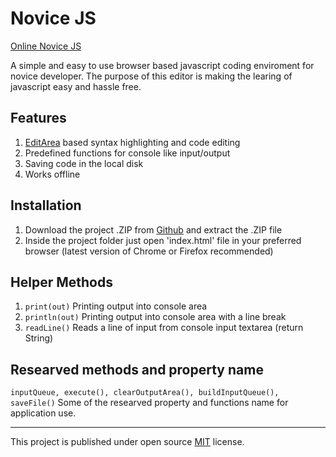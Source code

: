 # Novice JS
[Online Novice JS](https://novicejavascript.github.io)

A simple and easy to use browser based javascript coding enviroment for novice developer. The purpose of this editor is making the learing of javascript easy and hassle free. 

## Features

1. [EditArea](https://www.cdolivet.com/editarea/) based syntax highlighting and code editing
2. Predefined functions for console like input/output
3. Saving code in the local disk
4. Works offline

## Installation

1. Download the project .ZIP from [Github](https://github.com/ovichowdhury/novice-JS) and extract the .ZIP file
2. Inside the project folder just open 'index.html' file in your preferred browser (latest version of Chrome or Firefox recommended)

## Helper Methods

1. ``` print(out) ``` Printing output into console area 
2. ``` println(out) ``` Printing output into console area with a line break
3. ``` readLine() ``` Reads a line of input from console input textarea (return String)

## Researved methods and property name

``` inputQueue, execute(), clearOutputArea(), buildInputQueue(), saveFile() ``` Some of the researved property and functions name for application use. 

---
This project is published under open source [MIT](https://opensource.org/licenses/MIT) license.
